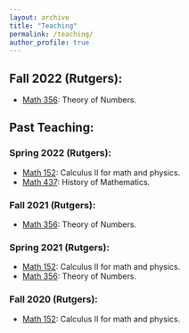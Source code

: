 ```yaml
---
layout: archive
title: "Teaching"
permalink: /teaching/
author_profile: true
---
```


## Fall 2022 (Rutgers):
*  [Math 356](https://math.rutgers.edu/academics/undergraduate/courses/965-01-640-356-theory-of-numbers): Theory of Numbers.

## Past Teaching:

### Spring 2022 (Rutgers):
*  [Math 152](https://www.math.rutgers.edu/academics/undergraduate/courses/942-01-640-152-calculus-ii-for-the-mathematical-and-physical-sciences): Calculus II for math and physics.
*  [Math 437](https://www.math.rutgers.edu/academics/undergraduate/courses/980-01-640-436-history-of-mathematics): History of Mathematics.

### Fall 2021 (Rutgers):
*  [Math 356](https://math.rutgers.edu/academics/undergraduate/courses/965-01-640-356-theory-of-numbers): Theory of Numbers.

### Spring 2021 (Rutgers):
*  [Math 152](https://www.math.rutgers.edu/academics/undergraduate/courses/942-01-640-152-calculus-ii-for-the-mathematical-and-physical-sciences): Calculus II for math and physics.
*  [Math 356](https://math.rutgers.edu/academics/undergraduate/courses/965-01-640-356-theory-of-numbers): Theory of Numbers.

### Fall 2020 (Rutgers):
*  [Math 152](https://www.math.rutgers.edu/academics/undergraduate/courses/942-01-640-152-calculus-ii-for-the-mathematical-and-physical-sciences): Calculus II for math and physics.
